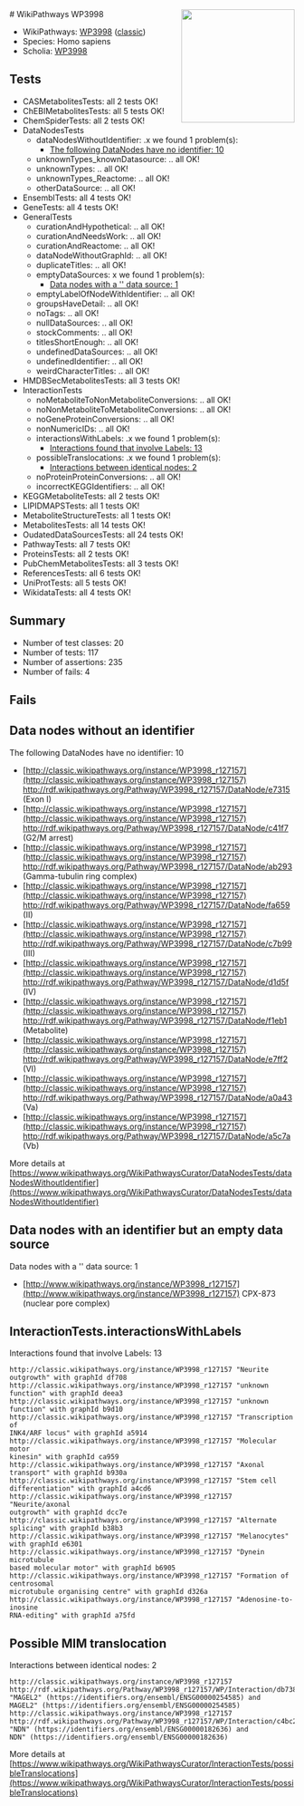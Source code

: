 <img style="float: right; width: 200px" src="https://upload.wikimedia.org/wikipedia/commons/thumb/8/83/Wplogo_with_text_500.png/640px-Wplogo_with_text_500.png" />
# WikiPathways WP3998

* WikiPathways: [WP3998](https://wikipathways.org/pathways/WP3998) ([classic](https://classic.wikipathways.org/instance/WP3998))
* Species: Homo sapiens
* Scholia: [WP3998](https://scholia.toolforge.org/wikipathways/WP3998)
## Tests
* CASMetabolitesTests: all 2 tests OK!
* ChEBIMetabolitesTests: all 5 tests OK!
* ChemSpiderTests: all 2 tests OK!
* DataNodesTests
    * dataNodesWithoutIdentifier: .x we found 1 problem(s):
        * [The following DataNodes have no identifier: 10](#8792c490)
    * unknownTypes_knownDatasource: .. all OK!
    * unknownTypes: .. all OK!
    * unknownTypes_Reactome: .. all OK!
    * otherDataSource: .. all OK!
* EnsemblTests: all 4 tests OK!
* GeneTests: all 4 tests OK!
* GeneralTests
    * curationAndHypothetical: .. all OK!
    * curationAndNeedsWork: .. all OK!
    * curationAndReactome: .. all OK!
    * dataNodeWithoutGraphId: .. all OK!
    * duplicateTitles: .. all OK!
    * emptyDataSources: x we found 1 problem(s):
        * [Data nodes with a '' data source: 1](#3d121fcc)
    * emptyLabelOfNodeWithIdentifier: .. all OK!
    * groupsHaveDetail: .. all OK!
    * noTags: .. all OK!
    * nullDataSources: .. all OK!
    * stockComments: .. all OK!
    * titlesShortEnough: .. all OK!
    * undefinedDataSources: .. all OK!
    * undefinedIdentifier: .. all OK!
    * weirdCharacterTitles: .. all OK!
* HMDBSecMetabolitesTests: all 3 tests OK!
* InteractionTests
    * noMetaboliteToNonMetaboliteConversions: .. all OK!
    * noNonMetaboliteToMetaboliteConversions: .. all OK!
    * noGeneProteinConversions: .. all OK!
    * nonNumericIDs: .. all OK!
    * interactionsWithLabels: .x we found 1 problem(s):
        * [Interactions found that involve Labels: 13](#fe97a8bb)
    * possibleTranslocations: .x we found 1 problem(s):
        * [Interactions between identical nodes: 2](#1c118207)
    * noProteinProteinConversions: .. all OK!
    * incorrectKEGGIdentifiers: .. all OK!
* KEGGMetaboliteTests: all 2 tests OK!
* LIPIDMAPSTests: all 1 tests OK!
* MetaboliteStructureTests: all 1 tests OK!
* MetabolitesTests: all 14 tests OK!
* OudatedDataSourcesTests: all 24 tests OK!
* PathwayTests: all 7 tests OK!
* ProteinsTests: all 2 tests OK!
* PubChemMetabolitesTests: all 3 tests OK!
* ReferencesTests: all 6 tests OK!
* UniProtTests: all 5 tests OK!
* WikidataTests: all 4 tests OK!


## Summary

* Number of test classes: 20
* Number of tests: 117
* Number of assertions: 235
* Number of fails: 4

## Fails

<a name="8792c490" />

## Data nodes without an identifier

The following DataNodes have no identifier: 10

* [http://classic.wikipathways.org/instance/WP3998_r127157](http://classic.wikipathways.org/instance/WP3998_r127157) http://rdf.wikipathways.org/Pathway/WP3998_r127157/DataNode/e7315 (Exon I)
* [http://classic.wikipathways.org/instance/WP3998_r127157](http://classic.wikipathways.org/instance/WP3998_r127157) http://rdf.wikipathways.org/Pathway/WP3998_r127157/DataNode/c41f7 (G2/M arrest)
* [http://classic.wikipathways.org/instance/WP3998_r127157](http://classic.wikipathways.org/instance/WP3998_r127157) http://rdf.wikipathways.org/Pathway/WP3998_r127157/DataNode/ab293 (Gamma-tubulin ring complex)
* [http://classic.wikipathways.org/instance/WP3998_r127157](http://classic.wikipathways.org/instance/WP3998_r127157) http://rdf.wikipathways.org/Pathway/WP3998_r127157/DataNode/fa659 (II)
* [http://classic.wikipathways.org/instance/WP3998_r127157](http://classic.wikipathways.org/instance/WP3998_r127157) http://rdf.wikipathways.org/Pathway/WP3998_r127157/DataNode/c7b99 (III)
* [http://classic.wikipathways.org/instance/WP3998_r127157](http://classic.wikipathways.org/instance/WP3998_r127157) http://rdf.wikipathways.org/Pathway/WP3998_r127157/DataNode/d1d5f (IV)
* [http://classic.wikipathways.org/instance/WP3998_r127157](http://classic.wikipathways.org/instance/WP3998_r127157) http://rdf.wikipathways.org/Pathway/WP3998_r127157/DataNode/f1eb1 (Metabolite)
* [http://classic.wikipathways.org/instance/WP3998_r127157](http://classic.wikipathways.org/instance/WP3998_r127157) http://rdf.wikipathways.org/Pathway/WP3998_r127157/DataNode/e7ff2 (VI)
* [http://classic.wikipathways.org/instance/WP3998_r127157](http://classic.wikipathways.org/instance/WP3998_r127157) http://rdf.wikipathways.org/Pathway/WP3998_r127157/DataNode/a0a43 (Va)
* [http://classic.wikipathways.org/instance/WP3998_r127157](http://classic.wikipathways.org/instance/WP3998_r127157) http://rdf.wikipathways.org/Pathway/WP3998_r127157/DataNode/a5c7a (Vb)


More details at [https://www.wikipathways.org/WikiPathwaysCurator/DataNodesTests/dataNodesWithoutIdentifier](https://www.wikipathways.org/WikiPathwaysCurator/DataNodesTests/dataNodesWithoutIdentifier)

<a name="3d121fcc" />

## Data nodes with an identifier but an empty data source

Data nodes with a '' data source: 1

* [http://www.wikipathways.org/instance/WP3998_r127157](http://www.wikipathways.org/instance/WP3998_r127157) CPX-873 (nuclear pore complex)


<a name="fe97a8bb" />

## InteractionTests.interactionsWithLabels

Interactions found that involve Labels: 13
```
http://classic.wikipathways.org/instance/WP3998_r127157 "Neurite outgrowth" with graphId df708
http://classic.wikipathways.org/instance/WP3998_r127157 "unknown
function" with graphId deea3
http://classic.wikipathways.org/instance/WP3998_r127157 "unknown
function" with graphId b9d10
http://classic.wikipathways.org/instance/WP3998_r127157 "Transcription of 
INK4/ARF locus" with graphId a5914
http://classic.wikipathways.org/instance/WP3998_r127157 "Molecular motor 
kinesin" with graphId ca959
http://classic.wikipathways.org/instance/WP3998_r127157 "Axonal transport" with graphId b930a
http://classic.wikipathways.org/instance/WP3998_r127157 "Stem cell 
differentiation" with graphId a4cd6
http://classic.wikipathways.org/instance/WP3998_r127157 "Neurite/axonal 
outgrowth" with graphId dcc7e
http://classic.wikipathways.org/instance/WP3998_r127157 "Alternate splicing" with graphId b38b3
http://classic.wikipathways.org/instance/WP3998_r127157 "Melanocytes" with graphId e6301
http://classic.wikipathways.org/instance/WP3998_r127157 "Dynein microtubule 
based molecular motor" with graphId b6905
http://classic.wikipathways.org/instance/WP3998_r127157 "Formation of centrosomal
microtubule organising centre" with graphId d326a
http://classic.wikipathways.org/instance/WP3998_r127157 "Adenosine-to-inosine
RNA-editing" with graphId a75fd
```

<a name="1c118207" />

## Possible MIM translocation

Interactions between identical nodes: 2
```
http://classic.wikipathways.org/instance/WP3998_r127157 http://rdf.wikipathways.org/Pathway/WP3998_r127157/WP/Interaction/db738 "MAGEL2" (https://identifiers.org/ensembl/ENSG00000254585) and 
MAGEL2" (https://identifiers.org/ensembl/ENSG00000254585)
http://classic.wikipathways.org/instance/WP3998_r127157 http://rdf.wikipathways.org/Pathway/WP3998_r127157/WP/Interaction/c4bc2 "NDN" (https://identifiers.org/ensembl/ENSG00000182636) and 
NDN" (https://identifiers.org/ensembl/ENSG00000182636)
```

More details at [https://www.wikipathways.org/WikiPathwaysCurator/InteractionTests/possibleTranslocations](https://www.wikipathways.org/WikiPathwaysCurator/InteractionTests/possibleTranslocations)

